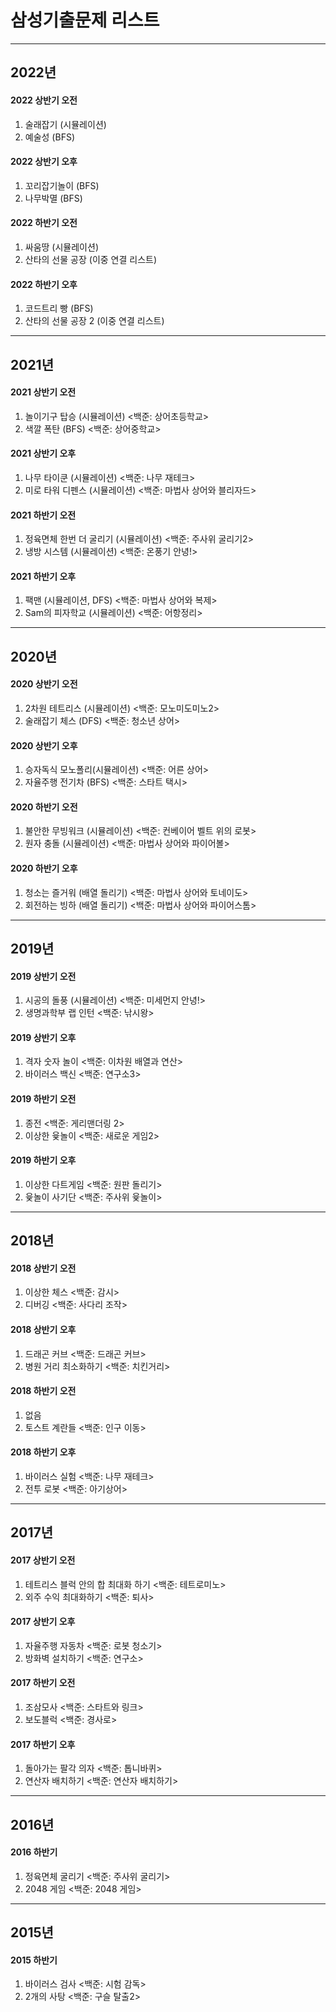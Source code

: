 # 삼성기출문제 리스트
----------------------------------------------------------------------------------------------------------------------------------------------------------------------
## 2022년

#### 2022 상반기 오전
1. 술래잡기 (시뮬레이션)
2. 예술성 (BFS)

#### 2022 상반기 오후
1. 꼬리잡기놀이 (BFS)
2. 나무박멸 (BFS)

#### 2022 하반기 오전
1. 싸움땅 (시뮬레이션)
2. 산타의 선물 공장 (이중 연결 리스트)

#### 2022 하반기 오후
1. 코드트리 빵 (BFS)
2. 산타의 선물 공장 2 (이중 연결 리스트)

----------------------------------------------------------------------------------------
## 2021년

#### 2021 상반기 오전
1. 놀이기구 탑승 (시뮬레이션) <백준: 상어초등학교>
2. 색깔 폭탄 (BFS) <백준: 상어중학교>

#### 2021 상반기 오후
1. 나무 타이쿤 (시뮬레이션) <백준: 나무 재테크>
2. 미로 타워 디펜스 (시뮬레이션) <백준: 마법사 상어와 블리자드>

#### 2021 하반기 오전
1. 정육면체 한번 더 굴리기 (시뮬레이션) <백준: 주사위 굴리기2>
2. 냉방 시스템 (시뮬레이션) <백준: 온풍기 안녕!>

#### 2021 하반기 오후
1. 팩맨 (시뮬레이션, DFS) <백준: 마법사 상어와 복제>
2. Sam의 피자학교 (시뮬레이션) <백준: 어항정리>

----------------------------------------------------------------------------------------
## 2020년

#### 2020 상반기 오전
1. 2차원 테트리스 (시뮬레이션) <백준: 모노미도미노2>
2. 술래잡기 체스 (DFS) <백준: 청소년 상어>

#### 2020 상반기 오후
1. 승자독식 모노폴리(시뮬레이션) <백준: 어른 상어>
2. 자율주행 전기차 (BFS) <백준: 스타트 택시>

#### 2020 하반기 오전
1. 불안한 무빙워크 (시뮬레이션) <백준: 컨베이어 벨트 위의 로봇>
2. 원자 충돌 (시뮬레이션) <백준: 마법사 상어와 파이어볼>

#### 2020 하반기 오후
1. 청소는 즐거워 (배열 돌리기) <백준: 마법사 상어와 토네이도>
2. 회전하는 빙하 (배열 돌리기) <백준: 마법사 상어와 파이어스톰>

----------------------------------------------------------------------------------------
## 2019년

#### 2019 상반기 오전
1. 시공의 돌풍 (시뮬레이션) <백준: 미세먼지 안녕!>
2. 생명과학부 랩 인턴 <백준: 낚시왕>

#### 2019 상반기 오후
1. 격자 숫자 놀이 <백준: 이차원 배열과 연산>
2. 바이러스 백신 <백준: 연구소3>

#### 2019 하반기 오전
1. 종전 <백준: 게리맨더링 2>
2. 이상한 윷놀이 <백준: 새로운 게임2>

#### 2019 하반기 오후
1. 이상한 다트게임 <백준: 원판 돌리기>
2. 윷놀이 사기단 <백준: 주사위 윷놀이>

----------------------------------------------------------------------------------------
## 2018년

#### 2018 상반기 오전
1. 이상한 체스 <백준: 감시>
2. 디버깅 <백준: 사다리 조작>

#### 2018 상반기 오후
1. 드래곤 커브 <백준: 드래곤 커브>
2. 병원 거리 최소화하기 <백준: 치킨거리>

#### 2018 하반기 오전
1. 없음
2. 토스트 계란들 <백준: 인구 이동>

#### 2018 하반기 오후
1. 바이러스 실험 <백준: 나무 재테크>
2. 전투 로봇 <백준: 아기상어>

----------------------------------------------------------------------------------------
## 2017년

#### 2017 상반기 오전
1. 테트리스 블럭 안의 합 최대화 하기 <백준: 테트로미노>
2. 외주 수익 최대화하기 <백준: 퇴사>

#### 2017 상반기 오후
1. 자율주행 자동차 <백준: 로봇 청소기>
2. 방화벽 설치하기 <백준: 연구소>

#### 2017 하반기 오전
1. 조삼모사 <백준: 스타트와 링크>
2. 보도블럭 <백준: 경사로>

#### 2017 하반기 오후
1. 돌아가는 팔각 의자 <백준: 톱니바퀴>
2. 연산자 배치하기 <백준: 연산자 배치하기>

----------------------------------------------------------------------------------------
## 2016년

#### 2016 하반기
1. 정육면체 굴리기 <백준: 주사위 굴리기>
2. 2048 게임 <백준: 2048 게임>

----------------------------------------------------------------------------------------
## 2015년

#### 2015 하반기
1. 바이러스 검사 <백준: 시험 감독>
2. 2개의 사탕 <백준: 구슬 탈출2>
